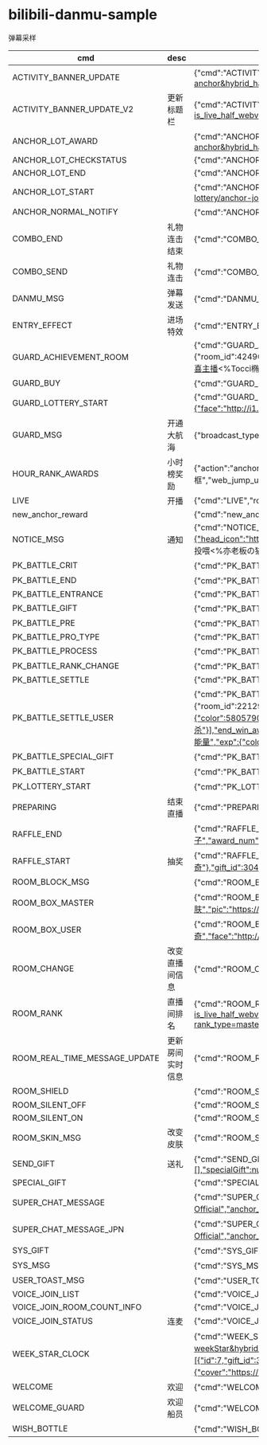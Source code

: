 # bilibili-danmu-sample
弹幕采样



|cmd|desc|data|
|----|----|----|
|ACTIVITY_BANNER_UPDATE||{"cmd":"ACTIVITY_BANNER_UPDATE","data":{"id":299,"title":"火箭蹿升x1星","cover":"https://i0.hdslb.com/bfs/live/cfc17047dd0204a5f114709dcc008258000834d1.png","background":"https://i0.hdslb.com/bfs/live/dd98e73c962087c1b04a29805fecb875f79f9ae4.png","jump_url":"https://live.bilibili.com/p/html/live-app-battle/u-anchor.html?is_live_half_webview=1&hybrid_biz=live-app-battle-u-anchor&hybrid_half_ui=1,5,272,320,0,0,30,0,8;2,5,272,320,0,0,30,0,8;3,5,272,320,0,0,30,0,8;4,5,272,320,0,0,30,0,8;5,5,272,320,0,0,30,0,8;6,5,272,320,0,0,30,0,8;7,5,272,320,0,0,30,0,8;8,5,272,320,0,0,30,0,8&battleAnchorId=7375428","title_color":"#444693","closeable":0,"banner_type":1,"weight":10,"web_text":"","web_cover":""}}|
|ACTIVITY_BANNER_UPDATE_V2|更新标题栏|{"cmd":"ACTIVITY_BANNER_UPDATE_V2","data":{"id":378,"title":"第31名","cover":"","background":"https://i0.hdslb.com/bfs/activity-plat/static/20190904/b5e210ef68e55c042f407870de28894b/1TyB0uwsZM.png","jump_url":"https://live.bilibili.com/p/html/live-app-rankcurrent/index.html?is_live_half_webview=1&hybrid_half_ui=1,5,85p,70p,FFE293,0,30,100,10;2,2,320,100p,FFE293,0,30,100,0;4,2,320,100p,FFE293,0,30,100,0;6,5,65p,60p,FFE293,0,30,100,10;5,5,55p,60p,FFE293,0,30,100,10;3,5,85p,70p,FFE293,0,30,100,10;7,5,65p,60p,FFE293,0,30,100,10;&anchor_uid=7375428&is_new_rank_container=1&area_v2_id=145&area_v2_parent_id=1&rank_type=master_realtime_area_hour&area_hour=1","title_color":"#8B5817","closeable":1,"banner_type":4,"weight":18,"add_banner":0}}|
|ANCHOR_LOT_AWARD||{"cmd":"ANCHOR_LOT_AWARD","data":{"award_image":"","award_name":"0.99元红包","award_num":1,"award_users":[{"uid":543490414,"uname":"大爱鱼酱屈","face":"http://i1.hdslb.com/bfs/face/4b1069563964113e5533b6377412f4089363d0df.png","level":0,"color":9868950}],"id":234580,"lot_status":2,"url":"https://live.bilibili.com/p/html/live-lottery/anchor-join.html?is_live_half_webview=1&hybrid_biz=live-lottery-anchor&hybrid_half_ui=1,5,100p,100p,000000,0,30,0,0,1;2,5,100p,100p,000000,0,30,0,0,1;3,5,100p,100p,000000,0,30,0,0,1;4,5,100p,100p,000000,0,30,0,0,1;5,5,100p,100p,000000,0,30,0,0,1;6,5,100p,100p,000000,0,30,0,0,1;7,5,100p,100p,000000,0,30,0,0,1;8,5,100p,100p,000000,0,30,0,0,1","web_url":"https://live.bilibili.com/p/html/live-lottery/anchor-join.html"}}|
|ANCHOR_LOT_CHECKSTATUS||{"cmd":"ANCHOR_LOT_CHECKSTATUS","data":{"id":234580,"status":4,"uid":391088229}}|
|ANCHOR_LOT_END||{"cmd":"ANCHOR_LOT_END","data":{"id":234580}}|
|ANCHOR_LOT_START||{"cmd":"ANCHOR_LOT_START","data":{"asset_icon":"https://i0.hdslb.com/bfs/live/992c2ccf88d3ea99620fb3a75e672e0abe850e9c.png","award_image":"","award_name":"0.99元红包","award_num":1,"cur_gift_num":0,"current_time":1588067331,"danmu":"下午好！","gift_id":0,"gift_name":"","gift_num":1,"gift_price":0,"goaway_time":180,"id":234580,"join_type":0,"lot_status":0,"max_time":600,"require_text":"关注主播","require_type":1,"require_value":0,"room_id":21101296,"send_gift_ensure":0,"show_panel":1,"status":1,"time":599,"url":"https://live.bilibili.com/p/html/live-lottery/anchor-join.html?is_live_half_webview=1&hybrid_biz=live-lottery-anchor&hybrid_half_ui=1,5,100p,100p,000000,0,30,0,0,1;2,5,100p,100p,000000,0,30,0,0,1;3,5,100p,100p,000000,0,30,0,0,1;4,5,100p,100p,000000,0,30,0,0,1;5,5,100p,100p,000000,0,30,0,0,1;6,5,100p,100p,000000,0,30,0,0,1;7,5,100p,100p,000000,0,30,0,0,1;8,5,100p,100p,000000,0,30,0,0,1","web_url":"https://live.bilibili.com/p/html/live-lottery/anchor-join.html"}}|
|ANCHOR_NORMAL_NOTIFY||{"cmd":"ANCHOR_NORMAL_NOTIFY","data":{"type":1,"show_type":1,"info":{"icon":"https://i0.hdslb.com/bfs/live/f3ebd37ee59991bc45538be58e68a6d3aa43ccca.png","title":"","content":"恭喜，获得推荐位buff加持，上推荐的几率大大提高，持续时间：1小时。"}}}|
|COMBO_END|礼物连击结束|{"cmd":"COMBO_END","data":{"uid":5124488,"ruid":7375428,"uname":"942绝不认怂","r_uname":"Tocci椭奇","combo_num":10,"gift_num":10,"batch_combo_num":10,"price":100,"gift_name":"跃迁粒子","action":"投喂","gift_id":30559,"start_time":1588097111,"end_time":1588097111,"guard_level":0,"send_master":{}}}|
|COMBO_SEND|礼物连击|{"cmd":"COMBO_SEND","data":{"uid":488023382,"ruid":"7375428","uname":"蘑菇酱1219","r_uname":"Tocci椭奇","combo_num":12,"gift_id":30559,"gift_num":0,"batch_combo_num":12,"gift_name":"跃迁粒子","action":"投喂","combo_id":"gift:combo_id:488023382:7375428:30559:1588096561.3983","batch_combo_id":"batch:gift:combo_id:488023382:7375428:30559:1:1588096561.3991","is_show":1,"send_master":{}}}|
|DANMU_MSG|弹幕发送|{"cmd":"DANMU_MSG","info":[[0,1,25,16777215,1588097268018,-1633861840,0,"7b2a99f5",0,0,0],"晚安",[266936622,"LightenAnything",0,0,0,10000,1,""],[1,"辣辣军","神楽七奈Official",21304638,6406234,"",0],[8,0,9868950,">50000"],["",""],0,0,null,{"ts":1588097268,"ct":"5B806C54"},0,0,null,null,0]}|
|ENTRY_EFFECT|进场特效|{"cmd":"ENTRY_EFFECT","data":{"id":4,"uid":114990832,"target_id":7375428,"mock_effect":0,"face":"https://i1.hdslb.com/bfs/face/99376fe026a314a403c1057a3259e0f9cc8e2dee.jpg","privilege_type":3,"copy_writing":"欢迎舰长 <%北断丶%> 进入直播间","copy_color":"","highlight_color":"#E6FF00","priority":70,"basemap_url":"https://i0.hdslb.com/bfs/live/1fa3cc06258e16c0ac4c209e2645fda3c2791894.png","show_avatar":1,"effective_time":2,"web_basemap_url":"","web_effective_time":0,"web_effect_close":0,"web_close_time":0}}|
|GUARD_ACHIEVEMENT_ROOM||{"cmd":"GUARD_ACHIEVEMENT_ROOM","data":{"room_id":424902,"face":"http://i1.hdslb.com/bfs/face/50e8c013bad93ca886a1ae58a3b003ca0b41f114.jpg","web_basemap_url":"https://i0.hdslb.com/bfs/live/83008812e86cae42049414e965d6ab6002f061cb.png","app_basemap_url":"https://i0.hdslb.com/bfs/live/83008812e86cae42049414e965d6ab6002f061cb.png","anchor_basemap_url":"https://i0.hdslb.com/bfs/live/f873a04b1544d8f8bcc37fb2924ac9a2c2554031.png","headmap_url":"https://i0.hdslb.com/bfs/vc/071eb10548fe9bc482ff69331983d94192ce9507.png","show_time":3,"first_line_content":"恭喜主播<%Tocci椭奇%>","first_line_normal_color":"#FFFFFF","first_line_highlight_color":"#F2AE09","second_line_content":"舰队规模突破<%100%>","second_line_normal_color":"#FFFFFF","second_line_highlight_color":"#06DDFF","is_first":true,"is_first_new":false,"current_achievement_level":2,"event_type":1,"anchor_modal":{"show_time":5,"first_line_content":"恭喜你当前舰队规模突破<%100%>","second_line_content":"至直播中心 - 获奖记录填写收货信息可获得实物勋章奖励哦～","highlight_color":"#00DCFF"}}}|
|GUARD_BUY||{"cmd":"GUARD_BUY","data":{"uid":13630616,"username":"K99BER","guard_level":3,"num":1,"price":198000,"role_name":10003,"gift_name":"舰长","start_time":1588091336,"end_time":1588091336}}|
|GUARD_LOTTERY_START||{"cmd":"GUARD_LOTTERY_START","data":{"id":2411972,"link":"https://live.bilibili.com/424902","lottery":{"asset_animation_pic":"https://i0.hdslb.com/bfs/vc/ff2a28492970850ce73df0cc144f1766b222d471.gif","asset_icon":"https://i0.hdslb.com/bfs/vc/43f488e7c4dca5ba6fbdcb88f40052d56bf777d8.png","id":2411972,"keyword":"guard","mobile_animation_asset":"","mobile_display_mode":2,"mobile_static_asset":"","privilege_type":3,"sender":{"face":"http://i1.hdslb.com/bfs/face/1e164c82ca11c99ef3767aa9954c07bc3386d008.jpg","uid":13630616,"uname":"K99BER"},"status":1,"thank_text":"恭喜<%K99BER%>上任舰长","time":1200,"time_wait":0,"weight":0},"payflow_id":"2004290028426912106166856","privilege_type":3,"roomid":424902,"type":"guard"}}|
|GUARD_MSG|开通大航海|{"broadcast_type":0,"buy_type":1,"cmd":"GUARD_MSG","msg":"用户 :?艾米亚official:? 在主播 还有醒着的么 的直播间开通了总督","msg_new":"<%艾米亚official%> 在 <%还有醒着的么%> 的房间开通了总督并触发了抽奖，点击前往TA的房间去抽奖吧","roomid":56237,"url":"https://live.bilibili.com/56237"}|
|HOUR_RANK_AWARDS|小时榜奖励|{"action":"anchor_reward","cmd":"HOUR_RANK_AWARDS","data":{"award_desc":"你已获得奖励小玩家 头像框头像框 可前往【主播奖励】中查看使用","award_url":"https://i0.hdslb.com/bfs/vc/863356239139bca38802a389943b72507a534ac4.png","award_warn":"","button_content":"我知道啦！","jump_content":"立即查看","jump_url":"https://live.bilibili.com/p/html/live-app-award/index.html?is_live_webview=1","rank_content":"2020-04-29 ~ 2020-04-30","roomid":424902,"ruid":7375428,"title":"恭喜获得小玩家 头像框头像框","web_jump_url":"http://link.bilibili.com/p/center/index#/my-room/anchor-awards/my-awards"}}|
|LIVE|开播|{"cmd":"LIVE","roomid":424902}|
|new_anchor_reward||{"cmd":"new_anchor_reward","reward_id":1,"roomid":424902,"uid":7375428}|
|NOTICE_MSG|通知|{"cmd":"NOTICE_MSG","full":{"head_icon":"http://i0.hdslb.com/bfs/live/b29add66421580c3e680d784a827202e512a40a0.webp","tail_icon":"http://i0.hdslb.com/bfs/live/822da481fdaba986d738db5d8fd469ffa95a8fa1.webp","head_icon_fa":"http://i0.hdslb.com/bfs/live/49869a52d6225a3e70bbf1f4da63f199a95384b2.png","tail_icon_fa":"http://i0.hdslb.com/bfs/live/38cb2a9f1209b16c0f15162b0b553e3b28d9f16f.png","head_icon_fan":24,"tail_icon_fan":4,"background":"#66A74EFF","color":"#FFFFFFFF","highlight":"#FDFF2FFF","time":20},"half":{"head_icon":"http://i0.hdslb.com/bfs/live/ec9b374caec5bd84898f3780a10189be96b86d4e.png","tail_icon":"","background":"#85B971FF","color":"#FFFFFFFF","highlight":"#FDFF2FFF","time":15},"side":{"head_icon":"http://i0.hdslb.com/bfs/live/e41c7e12b1e08724d2ab2f369515132d30fe1ef7.png","background":"#F4FDE8FF","color":"#79B48EFF","highlight":"#388726FF","border":"#A9DA9FFF"},"roomid":11739036,"real_roomid":11739036,"msg_common":"<%亦星离_%>投喂<%亦老板の猫咪%>1个小电视飞船，点击前往TA的房间去抽奖吧","msg_self":"<%亦星离_%>投喂<%亦老板の猫咪%>1个小电视飞船，快来抽奖吧","link_url":"http://live.bilibili.com/11739036?live_lottery_type=1&broadcast_type=0","msg_type":2,"shield_uid":-1,"business_id":"25"}|
|PK_BATTLE_CRIT||{"cmd":"PK_BATTLE_CRIT","timestamp":1588096836,"pk_id":971603,"pk_status":201,"data":{"accept_crit_room_id":424902,"gift_id":25,"gift_num":1,"gift_name":"小电视飞船","crit_num":124500,"pk_votes_name":"星能量","send_uid":14617754,"send_uname":"陈醋的醋醋"}}|
|PK_BATTLE_END||{"cmd":"PK_BATTLE_END","pk_id":"971603","pk_status":501,"timestamp":1588096896,"data":{"timer":10,"init_info":{"room_id":22129083,"votes":1369500,"winner_type":3,"best_uname":"陈醋的醋醋"},"match_info":{"room_id":424902,"votes":2102,"winner_type":-1,"best_uname":"猫喵没有鱼w"}}}|
|PK_BATTLE_ENTRANCE||{"cmd":"PK_BATTLE_ENTRANCE","timestamp":1587916920,"data":{"is_open":true}}|
|PK_BATTLE_GIFT||{"cmd":"PK_BATTLE_GIFT","timestamp":1588084034,"pk_id":969004,"pk_status":201,"data":{"room_id":98631,"gift_id":30240,"gift_msg":"小餅乾熊の...赠送了一个时光沙漏"}}|
|PK_BATTLE_PRE||{"cmd":"PK_BATTLE_PRE","pk_status":101,"pk_id":971603,"timestamp":1588096813,"data":{"uname":"亦星离_","face":"http://i0.hdslb.com/bfs/face/29d30c6c2c3c2a1f96dc0d9c3713ec31140916ef.jpg","uid":381943127,"room_id":22129083,"pre_timer":10,"pk_votes_name":"星能量","end_win_task":null},"roomid":424902}|
|PK_BATTLE_PRO_TYPE||{"cmd":"PK_BATTLE_PRO_TYPE","pk_id":971603,"pk_status":301,"timestamp":1588096836,"data":{"timer":60,"final_hit_room_id":22129083,"be_final_hit_room_id":424902}}|
|PK_BATTLE_PROCESS||{"cmd":"PK_BATTLE_PROCESS","pk_id":971603,"pk_status":301,"timestamp":1588096895,"data":{"init_info":{"room_id":22129083,"votes":1369500,"best_uname":"陈醋的醋醋"},"match_info":{"room_id":424902,"votes":2102,"best_uname":"猫喵没有鱼w"}}}|
|PK_BATTLE_RANK_CHANGE||{"cmd":"PK_BATTLE_RANK_CHANGE","timestamp":1588096260,"data":{"first_rank_img_url":"https://i0.hdslb.com/bfs/live/cfc17047dd0204a5f114709dcc008258000834d1.png","rank_name":"火箭蹿升x1星"}}|
|PK_BATTLE_SETTLE||{"cmd":"PK_BATTLE_SETTLE","pk_id":971603,"pk_status":501,"settle_status":1,"timestamp":1588096896,"data":{"result_type":-1},"roomid":"424902"}|
|PK_BATTLE_SETTLE_USER||{"cmd":"PK_BATTLE_SETTLE_USER","pk_id":971603,"pk_status":501,"settle_status":1,"timestamp":1588096896,"data":{"pk_id":"971603","settle_status":1,"result_type":-1,"battle_type":0,"result_info":{"total_score":0,"result_type_score":0,"pk_votes":2102,"pk_votes_name":"星能量","pk_crit_score":-1,"pk_resist_crit_score":-1,"pk_extra_score_slot":"","pk_extra_value":0,"pk_extra_score":0,"pk_task_score":0,"pk_times_score":0,"pk_done_times":4,"pk_total_times":8,"win_count":3,"win_final_hit":2,"winner_count_score":0,"task_score_list":[]},"winner":{"room_id":22129083,"uid":381943127,"uname":"亦星离_","face":"http://i0.hdslb.com/bfs/face/29d30c6c2c3c2a1f96dc0d9c3713ec31140916ef.jpg","face_frame":"https://i0.hdslb.com/bfs/vc/071eb10548fe9bc482ff69331983d94192ce9507.png","exp":{"color":16746162,"user_level":48,"master_level":{"color":10512625,"level":25}},"best_user":{"uid":14617754,"uname":"陈醋的醋醋","face":"http://i1.hdslb.com/bfs/face/3e5ff46a5f38f208e0ca380ae4aa25832aa6a8a8.jpg","pk_votes":1369500,"pk_votes_name":"星能量","exp":{"color":5805790,"level":17},"face_frame":"http://i0.hdslb.com/bfs/live/78e8a800e97403f1137c0c1b5029648c390be390.png","badge":{"url":"http://i0.hdslb.com/bfs/live/b5e9ebd5ddb979a482421ca4ea2f8c1cc593370b.png","desc":"","position":3},"award_info":null,"award_info_list":[{"type":1,"bar_num":1,"bar_total":"6","get_status":0,"title":"每6次可获得","award_name":"时光沙漏","award_url":"http://s1.hdslb.com/bfs/live/0898535576c195dd8b0c43c52a77276efb2a9aa1.png","num":1,"msg":"成为胜方最佳助攻6次可获得1枚","tips":"大乱斗中投喂可使主播本场免疫绝杀"}],"end_win_award_info_list":{"list":[]}}},"my_info":{"room_id":424902,"uid":7375428,"uname":"Tocci椭奇","face":"http://i1.hdslb.com/bfs/face/50e8c013bad93ca886a1ae58a3b003ca0b41f114.jpg","face_frame":"https://i0.hdslb.com/bfs/vc/863356239139bca38802a389943b72507a534ac4.png","exp":{"color":10512625,"user_level":33,"master_level":{"color":16746162,"level":37}},"best_user":{"uid":5575234,"uname":"猫喵没有鱼w","face":"http://i2.hdslb.com/bfs/face/65bd34909c18bb110330ca5813cb0227ca62b524.jpg","pk_votes":2000,"pk_votes_name":"星能量","exp":{"color":6406234,"level":1},"face_frame":"","badge":{"url":"http://i0.hdslb.com/bfs/live/b5e9ebd5ddb979a482421ca4ea2f8c1cc593370b.png","desc":"","position":3},"award_info":null,"award_info_list":[],"end_win_award_info_list":{"list":[]}}},"level_info":{"first_rank_name":"火箭蹿升","second_rank_num":1,"first_rank_img":"https://i0.hdslb.com/bfs/live/cfc17047dd0204a5f114709dcc008258000834d1.png","second_rank_icon":"https://i0.hdslb.com/bfs/live/a02cc5ae3c1dffe65c8a278075c542d7d495facb.png"}}}|
|PK_BATTLE_SPECIAL_GIFT||{"cmd":"PK_BATTLE_SPECIAL_GIFT","timestamp":1588084034,"pk_id":969004,"pk_status":201,"data":{"type":1,"room_id":98631,"gift_id":30240,"gift_num":1,"gift_name":"时光沙漏","send_uid":295257673,"send_uname":"小餅乾熊の愛九萌提嘟","gift_msg":"小餅乾熊の...赠送了一个时光沙漏"}}|
|PK_BATTLE_START||{"cmd":"PK_BATTLE_START","pk_id":971603,"pk_status":201,"timestamp":1588096823,"data":{"final_hit_votes":0,"pk_start_time":1588096823,"pk_frozen_time":1588097303,"pk_end_time":1588097313,"pk_votes_type":0,"pk_votes_add":0,"pk_votes_name":"星能量"}}|
|PK_LOTTERY_START||{"cmd":"PK_LOTTERY_START","data":{"asset_animation_pic":"https://i0.hdslb.com/bfs/vc/03be4c2912a4bd9f29eca3dac059c0e3e3fc69ce.gif","asset_icon":"https://i0.hdslb.com/bfs/vc/44c367b09a8271afa22853785849e65797e085a1.png","from_user":{"face":"http://i1.hdslb.com/bfs/face/50e8c013bad93ca886a1ae58a3b003ca0b41f114.jpg","uid":7375428,"uname":"Tocci椭奇"},"id":971552,"max_time":120,"pk_id":971552,"room_id":424902,"thank_text":"恭喜<%Tocci椭奇%>赢得大乱斗PK胜利","time":120,"time_wait":0,"title":"恭喜主播大乱斗胜利","weight":0}}|
|PREPARING|结束直播|{"cmd":"PREPARING","round":1,"roomid":"424902"}|
|RAFFLE_END||{"cmd":"RAFFLE_END","data":{"from":"小葵葵葵葵Aoi","fromFace":"http://i2.hdslb.com/bfs/face/f23af1e3badd5228f993916551d34853960269b0.jpg","fromGiftId":30035,"giftName":"100000 x 银瓜子","id":795674,"mobileTips":"恭喜 苦寂- 获得银瓜子","raffleId":795674,"sname":"小葵葵葵葵Aoi","type":"GIFT_30035","uname":"苦寂-","win":{"award":{"award_ex_time":0,"award_id":0,"award_image":"http://s1.hdslb.com/bfs/live/00d768b444f1e1197312e57531325cde66bf0556.png","award_name":"银瓜子","award_num":100000,"award_text":"","award_type":0,"id":795674},"award_show":0,"face":"http://i1.hdslb.com/bfs/face/a5cda61af23a9ba931db71fd80f47f5f391de145.jpg","giftId":"silver","giftImage":"http://s1.hdslb.com/bfs/live/00d768b444f1e1197312e57531325cde66bf0556.png","giftName":"银瓜子","giftNum":100000,"msg":"恭喜<%苦寂-%>获得大奖<%100000 x 银瓜子%>, 感谢<%小葵葵葵葵Aoi%>的赠送","uid":42437797,"uname":"苦寂-"}}}|
|RAFFLE_START|抽奖|{"cmd":"RAFFLE_START","data":{"asset_animation_pic":"https://i0.hdslb.com/bfs/live/86e7913ad7252d8456a89c80bb6e311070397d38.gif","asset_icon":"https://i0.hdslb.com/bfs/live/157193dea0f7f8f558c35d7aece2d54fbee20c34.png","asset_tips_pic":"https://i0.hdslb.com/bfs/live/157193dea0f7f8f558c35d7aece2d54fbee20c34.png","dtime":180,"from":"Tocci椭奇","from_user":{"face":"http://i1.hdslb.com/bfs/face/50e8c013bad93ca886a1ae58a3b003ca0b41f114.jpg","uname":"Tocci椭奇"},"gift_id":30405,"id":"1059693","max_time":180,"msg":"","payflow_id":"1","raffleId":1059693,"sender_type":1,"thank_text":"感谢<%Tocci椭奇%>赠送的33地图抽奖","time":180,"time_wait":120,"title":"33地图抽奖抽奖","type":"GIFT_30405","weight":0}}|
|ROOM_BLOCK_MSG||{"cmd":"ROOM_BLOCK_MSG","uid":"479412407","uname":"达菲鸡01","data":{"uid":479412407,"uname":"达菲鸡01","operator":1}}|
|ROOM_BOX_MASTER||{"cmd":"ROOM_BOX_MASTER","data":{"type":6,"h5_url":"https://live.bilibili.com/p/html/live-app-weekstar/popup.html?is_live_half_webview=1&hybrid_biz=live-app-weekStar-popup&hybrid_rotate_d=1&hybrid_half_ui=1,5,302,248,0,0,30,0;2,5,302,248,0,0,30,0;3,5,302,248,0,0,30,0;4,5,302,248,0,0,30,0;5,5,302,248,0,0,30,0;6,5,302,248,0,0,30,0;7,5,302,248,0,0,30,0&timestamp=1588093277&id=0&type=6&view=daily-tasks","data":{"user_name":"Tocci椭奇","room_id":424902,"time":200,"reward_data":[{"id":47,"name":"Star萌星皮肤","pic":"https://i0.hdslb.com/bfs/live/7a01ff048d8f31156eb5c76d835f5813ddc4a751.jpg"},{"id":58,"name":"Star萌星头像框","pic":"https://i0.hdslb.com/bfs/vc/592b6169342c42aec3bc8114b8e06780ba73369c.png"}]}}}|
|ROOM_BOX_USER||{"cmd":"ROOM_BOX_USER","data":{"type":4,"h5_url":"https://live.bilibili.com/p/html/live-app-weekstar/popup.html?is_live_half_webview=1&hybrid_biz=live-app-weekStar-popup&hybrid_rotate_d=1&hybrid_half_ui=1,5,302,248,0,0,30,0;2,5,302,248,0,0,30,0;3,5,302,248,0,0,30,0;4,5,302,248,0,0,30,0;5,5,302,248,0,0,30,0;6,5,302,248,0,0,30,0;7,5,302,248,0,0,30,0&timestamp=1587916982&id=424902200420&type=4&view=settlement","data":{"uname":"Tocci椭奇","face":"http://i1.hdslb.com/bfs/face/50e8c013bad93ca886a1ae58a3b003ca0b41f114.jpg","first_uname":"奇奇家的licon","first_face":"http://i1.hdslb.com/bfs/face/0a93297ed2e4f0bca864c42137534c4294f7c199.jpg","gift_name":"礼花","rank":6,"gift_id":30064,"first_uid":1396057,"room_id":424902,"time":200}}}|
|ROOM_CHANGE|改变直播间信息|{"cmd":"ROOM_CHANGE","data":{"title":"在吗？来看跳舞","area_id":145,"parent_area_id":1,"area_name":"视频聊天","parent_area_name":"娱乐"}}|
|ROOM_RANK|直播间排名|{"cmd":"ROOM_RANK","data":{"roomid":424902,"rank_desc":"娱乐小时榜 31","color":"#FB7299","h5_url":"https://live.bilibili.com/p/html/live-app-rankcurrent/index.html?is_live_half_webview=1&hybrid_half_ui=1,5,85p,70p,FFE293,0,30,100,10;2,2,320,100p,FFE293,0,30,100,0;4,2,320,100p,FFE293,0,30,100,0;6,5,65p,60p,FFE293,0,30,100,10;5,5,55p,60p,FFE293,0,30,100,10;3,5,85p,70p,FFE293,0,30,100,10;7,5,65p,60p,FFE293,0,30,100,10;&anchor_uid=7375428&rank_type=master_realtime_area_hour&area_hour=1&area_v2_id=145&area_v2_parent_id=1","web_url":"https://live.bilibili.com/blackboard/room-current-rank.html?rank_type=master_realtime_area_hour&area_hour=1&area_v2_id=145&area_v2_parent_id=1","timestamp":1588098420}}|
|ROOM_REAL_TIME_MESSAGE_UPDATE|更新房间实时信息|{"cmd":"ROOM_REAL_TIME_MESSAGE_UPDATE","data":{"roomid":424902,"fans":712670,"red_notice":-1}}|
|ROOM_SHIELD||{"cmd":"ROOM_SHIELD","type":1,"user":["16905241_樱逍遥专属定制小可爱","13128099_李金羽14"],"keyword":["舔狗","嘴臭","不管粥粥","不关粥粥","禁言","房管","钱","卖肉","出来卖","黑眼圈","牙","丑","口区","呕","擦边球","双眼皮","封面","性暗示","女装大佬","阿姨","妆","不合适","下次一定","吐","射了","射射","口罩","透","火播君","东莞","隔离","小火","富阳"]}|
|ROOM_SILENT_OFF||{"cmd":"ROOM_SILENT_OFF","data":[]}|
|ROOM_SILENT_ON||{"cmd":"ROOM_SILENT_ON","data":{"type":"level","level":1,"second":-1}}|
|ROOM_SKIN_MSG|改变皮肤|{"cmd":"ROOM_SKIN_MSG","skin_id":47,"status":1,"end_time":1588176000,"current_time":1588093320,"scatter":{"min":1,"max":200}}|
|SEND_GIFT|送礼|{"cmd":"SEND_GIFT","data":{"giftName":"辣条","num":1,"uname":"猫耳GM诹访子","face":"http://i1.hdslb.com/bfs/face/2b216d545a8efd87b4d49c41e8f6bb6fdb7b9f41.jpg","guard_level":0,"rcost":3270183,"uid":4186598,"top_list":[],"timestamp":1588098918,"giftId":1,"giftType":0,"action":"喂食","super":0,"super_gift_num":0,"super_batch_gift_num":0,"batch_combo_id":"","price":100,"rnd":"1588091230","newMedal":0,"newTitle":0,"medal":[],"title":"","beatId":"0","biz_source":"live","metadata":"","remain":0,"gold":0,"silver":0,"eventScore":0,"eventNum":0,"smalltv_msg":[],"specialGift":null,"notice_msg":[],"smallTVCountFlag":true,"capsule":null,"addFollow":0,"effect_block":1,"coin_type":"silver","total_coin":100,"effect":0,"broadcast_id":0,"draw":0,"crit_prob":0,"tag_image":"","send_master":null,"is_first":true,"demarcation":1,"combo_stay_time":1,"combo_total_coin":0,"tid":"1588098918112800001"}}|
|SPECIAL_GIFT||{"cmd":"SPECIAL_GIFT","data":{"39":{"action":"end","id":2409363743596}}}|
|SUPER_CHAT_MESSAGE||{"cmd":"SUPER_CHAT_MESSAGE","data":{"id":"250458","uid":9568060,"price":50,"rate":1000,"message":"清 楚 偶 像","trans_mark":0,"is_ranked":1,"message_trans":"","background_image":"https://i0.hdslb.com/bfs/live/1aee2d5e9e8f03eed462a7b4bbfd0a7128bbc8b1.png","background_color":"#DBFFFD","background_icon":"","background_price_color":"#7DA4BD","background_bottom_color":"#427D9E","ts":1588093830,"token":"93295832","medal_info":{"icon_id":0,"target_id":443300418,"special":"","anchor_uname":"润羽露西娅Official","anchor_roomid":21545232,"medal_level":2,"medal_name":"绿粽子","medal_color":"#61c05a"},"user_info":{"uname":"灰糖BRANDO","face":"http://i1.hdslb.com/bfs/face/ab13493cce9909b65568be0404fea0500f61f51a.jpg","face_frame":"","guard_level":0,"user_level":10,"level_color":"#969696","is_vip":0,"is_svip":0,"is_main_vip":0,"title":"title-111-1","manager":0},"time":119,"start_time":1588093829,"end_time":1588093949,"gift":{"num":1,"gift_id":12000,"gift_name":"醒目留言"}}}|
|SUPER_CHAT_MESSAGE_JPN||{"cmd":"SUPER_CHAT_MESSAGE_JPN","data":{"id":"250458","uid":"9568060","price":50,"rate":1000,"message":"清 楚 偶 像","message_jpn":"アイドル","is_ranked":1,"background_image":"https://i0.hdslb.com/bfs/live/1aee2d5e9e8f03eed462a7b4bbfd0a7128bbc8b1.png","background_color":"#DBFFFD","background_icon":"","background_price_color":"#7DA4BD","background_bottom_color":"#427D9E","ts":1588093830,"token":"93295832","medal_info":{"icon_id":0,"target_id":443300418,"special":"","anchor_uname":"润羽露西娅Official","anchor_roomid":21545232,"medal_level":2,"medal_name":"绿粽子","medal_color":"#61c05a"},"user_info":{"uname":"灰糖BRANDO","face":"http://i1.hdslb.com/bfs/face/ab13493cce9909b65568be0404fea0500f61f51a.jpg","face_frame":"","guard_level":0,"user_level":10,"level_color":"#969696","is_vip":0,"is_svip":0,"is_main_vip":0,"title":"title-111-1","manager":0},"time":119,"start_time":1588093829,"end_time":1588093949,"gift":{"num":1,"gift_id":12000,"gift_name":"醒目留言"}}}|
|SYS_GIFT||{"cmd":"SYS_GIFT","msg":"希尔芬蓝:? 在直播间 :?2288024:? 使用了 20 倍节奏风暴，大家快去跟风领取奖励吧！","tips":"【希尔芬蓝】在直播间【2288024】使用了 20 倍节奏风暴，大家快去跟风领取奖励吧！","msg_text":"【希尔芬蓝】在直播间【2288024】使用了 20 倍节奏风暴，大家快去跟风领取奖励吧！","giftId":39,"msgTips":1,"url":"http://live.bilibili.com/2288024","roomid":2288024,"rnd":1587969496}|
|SYS_MSG||{"cmd":"SYS_MSG","msg":"\"Reader“大会来啦！一只苏苏鸭陪你聊聊~校园里那些难忘的青春回忆","rep":1,"url":"https://live.bilibili.com/10263725"}|
|USER_TOAST_MSG||{"cmd":"USER_TOAST_MSG","data":{"op_type":1,"uid":13630616,"username":"K99BER","guard_level":3,"is_show":0,"anchor_show":true,"user_show":true,"toast_msg":"<%K99BER%>开通了主播的舰长","num":1,"price":198000,"role_name":"舰长","unit":"月","start_time":1588091336,"end_time":1588091336}}|
|VOICE_JOIN_LIST||{"cmd":"VOICE_JOIN_LIST","data":{"room_id":98631,"category":1,"apply_count":0,"red_point":1,"refresh":1},"roomid":98631}|
|VOICE_JOIN_ROOM_COUNT_INFO||{"cmd":"VOICE_JOIN_ROOM_COUNT_INFO","data":{"room_id":98631,"root_status":1,"room_status":1,"apply_count":0,"notify_count":0,"red_point":0},"roomid":98631}|
|VOICE_JOIN_STATUS|连麦|{"cmd":"VOICE_JOIN_STATUS","data":{"room_id":98631,"status":0,"channel":"","channel_type":"voice","uid":0,"user_name":"","head_pic":"","guard":0,"start_at":0,"current_time":1587996988,"web_share_link":"https://live.bilibili.com/h5/98631"},"roomid":98631}|
|WEEK_STAR_CLOCK||{"cmd":"WEEK_STAR_CLOCK","data":{"id":199,"expire_hour":24,"activity_title":"周星","title":"周星","title_text":"","rank":"20","color":"","cover":"http://i0.hdslb.com/bfs/live/c81f9ec0e09bc6d5dffa4f8f583971540f36541f.png","extra":"","jump_url":"https://live.bilibili.com/p/html/live-app-weekstar/index.html?is_live_half_webview=1&hybrid_biz=live-app-weekStar&hybrid_rotate_d=1&hybrid_half_ui=1,3,100p,70p,300e51,0,30,100;2,2,375,100p,300e51,0,30,100;3,3,100p,70p,300e51,0,30,100;4,2,375,100p,300e51,0,30,100;5,3,100p,70p,300e51,0,30,100;6,3,100p,70p,300e51,0,30,100;7,3,100p,70p,300e51,0,30,100&room_id=424902&tab=task","is_close":1,"weight":90,"type":1,"week_text_color":"#ffffff","week_rank_color":"#ffffff","week_gift_color":"#ffffff","gift_img":"https://s1.hdslb.com/bfs/vc/342180be748870201dadd6f4b88dbf77493c79bd.png","rank_name":"么么哒","is_clock_in_over":0,"gift_progress":[{"id":7,"gift_id":30046,"name":"打榜","pic":"http://i0.hdslb.com/bfs/live/5668f46bf2a0c57f943b925bdf4f2102a8464067.png","num":50,"current":50},{"id":9,"gift_id":30064,"name":"礼花","pic":"http://i0.hdslb.com/bfs/live/084ff1eaa7832c4c1040772a5fec4911930bd107.png","num":1,"current":1},{"id":12,"gift_id":30090,"name":"么么哒","pic":"http://i0.hdslb.com/bfs/live/209e914b602b1accb6083c8a4f38297d8eff46dc.png","num":30,"current":30}]},"web_data":{"cover":"https://s1.hdslb.com/bfs/vc/3e248fca6d54135a40a29c831410a745e8e8f14a.png","url":"https://live.bilibili.com/p/html/live-web-weekstar/?roomid=424902&tab=","rank":"20","rank_name":"么么哒","gift_img":"https://s1.hdslb.com/bfs/vc/342180be748870201dadd6f4b88dbf77493c79bd.png","week_gift_color":"#ffffff","week_rank_color":"#ffffff","is_clock_in_over":0,"gift_progress":[]}}|
|WELCOME|欢迎|{"cmd":"WELCOME","data":{"uid":8248329,"uname":"妄想心音LZY","is_admin":false,"svip":0,"vip":1,"mock_effect":0}}|
|WELCOME_GUARD|欢迎船员|{"cmd":"WELCOME_GUARD","data":{"uid":114990832,"username":"北断丶","guard_level":3,"mock_effect":0}}|
|WISH_BOTTLE||{"cmd":"WISH_BOTTLE","data":{"action":"update","id":60287,"wish":{"id":60287,"uid":11121031,"type":1,"type_id":3,"wish_limit":99999,"wish_progress":4247,"status":1,"content":"嗷呜~","ctime":"2019-02-21 15:32:16","count_map":[1,10,100]}}}|
